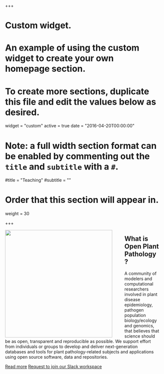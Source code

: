 +++
# Custom widget.
# An example of using the custom widget to create your own homepage section.
# To create more sections, duplicate this file and edit the values below as desired.
widget = "custom"
active = true
date = "2016-04-20T00:00:00"

# Note: a full width section format can be enabled by commenting out the `title` and `subtitle` with a `#`.
#title = "Teaching"
#subtitle = ""

# Order that this section will appear in.
weight = 30

+++

<img src = "/img/opp-logo.svg" width=350 align = left style = "margin-right: 40px">
<h2> What is Open Plant Pathology?</h2>

<p>A community of modelers and computational researchers involved in plant disease epidemiology, pathogen population biology/ecology and genomics, that believes that science should be as open, transparent and reproducible as possible. We support effort from individuals or groups to develop and deliver next-generation databases and tools for plant pathology-related subjects and applications using open source software, data and repositories.</p>

<p><a href="post/2018-01-08-first-post-community-call/" class="btn btn-primary btn-outline">Read more</a> <a href="mailto:openplantpathology@gmail.com" class="btn btn-primary btn-outline">Request to join our Slack workspace</a></p>
